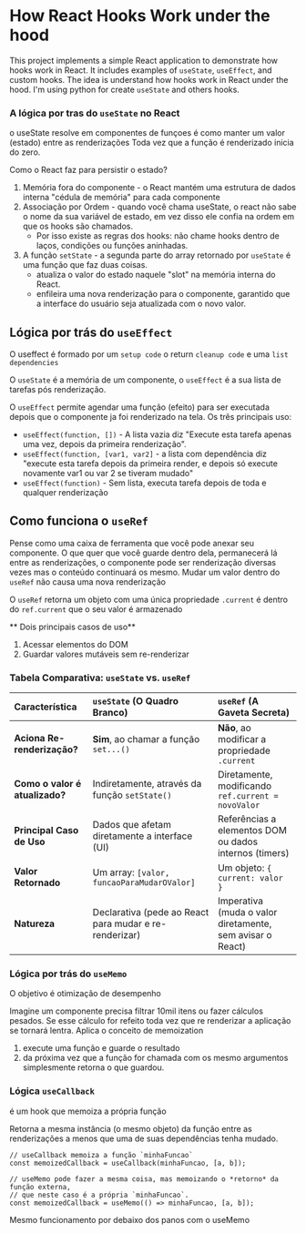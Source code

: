 # How React Hooks Work under the hood

This project implements a simple React application to demonstrate how hooks work in React. It includes examples of `useState`, `useEffect`, and custom hooks.
The idea is understand how hooks work in React under the hood.
I'm using python for create `useState` and others hooks.

### A lógica por tras do `useState` no React

o useState resolve em componentes de funçoes é como manter um valor (estado) entre as renderizações
Toda vez que a função é renderizado inicia do zero.

Como o React faz para persistir o estado?
1. Memória fora do componente - o React mantém uma estrutura de dados interna "cédula de memória" para cada componente
2. Associação por Ordem - quando você chama useState, o react não sabe o nome da sua variável de estado, em vez disso ele confia na ordem em que os hooks são chamados.
	- Por isso existe as regras dos hooks: não chame hooks dentro de laços, condições ou funções aninhadas.
3. A função `setState` - a segunda parte do array retornado por `useState` é uma função que faz duas coisas.
	- atualiza o valor do estado naquele "slot" na memória interna do React.
	- enfileira uma nova renderização para o componente, garantido que a interface do usuário seja atualizada com o novo valor.

## Lógica por trás do `useEffect` 
O useffect é formado por um `setup code` o return `cleanup code`  e uma `list dependencies`

O `useState` é a memória de um componente, o `useEffect` é a sua lista de tarefas pós renderização.

O `useEffect` permite agendar uma função (efeito) para ser executada depois que o componente ja foi renderizado na tela.
Os três principais uso:
- `useEffect(function, [])` - A lista vazia diz "Execute esta tarefa apenas uma vez, depois da primeira renderização".
- `useEffect(function, [var1, var2]` - a lista com dependência diz "execute esta tarefa depois da primeira render, e depois só execute novamente var1 ou var 2 se tiveram mudado"
- `useEffect(function)` - Sem lista, executa tarefa depois de toda e qualquer renderização

## Como funciona o `useRef`
Pense como uma caixa de ferramenta que você pode anexar seu componente.
O que quer que você guarde dentro dela, permanecerá lá entre as renderizações, o componente pode ser renderização diversas vezes mas o conteúdo continuará os mesmo.
Mudar um valor dentro do `useRef` não causa uma nova renderização

O `useRef` retorna um objeto com uma única propriedade `.current` é dentro do `ref.current` que o seu valor é armazenado

** Dois principais casos de uso**
1. Acessar elementos do DOM
2. Guardar valores mutáveis sem re-renderizar

### Tabela Comparativa: `useState` vs. `useRef`

| Característica              | `useState` (O Quadro Branco)                        | `useRef` (A Gaveta Secreta)                             |
| :-------------------------- | :-------------------------------------------------- | :------------------------------------------------------ |
| **Aciona Re-renderização?** | **Sim**, ao chamar a função `set...()`              | **Não**, ao modificar a propriedade `.current`          |
| **Como o valor é atualizado?**| Indiretamente, através da função `setState()`       | Diretamente, modificando `ref.current = novoValor`      |
| **Principal Caso de Uso** | Dados que afetam diretamente a interface (UI)       | Referências a elementos DOM ou dados internos (timers)  |
| **Valor Retornado** | Um array: `[valor, funcaoParaMudarOValor]`          | Um objeto: `{ current: valor }`                         |
| **Natureza** | Declarativa (pede ao React para mudar e re-renderizar)| Imperativa (muda o valor diretamente, sem avisar o React)|


### Lógica por trás do `useMemo`
O objetivo é otimização de desempenho

Imagine um componente precisa filtrar 10mil itens ou fazer cálculos pesados. Se esse cálculo for refeito toda vez que re renderizar a aplicação se tornará lentra.
Aplica o conceito de memoization
1. execute uma função e guarde o resultado
2. da próxima vez que a função for chamada com os mesmo argumentos simplesmente retorna o que guardou.


### Lógica `useCallback`
é um hook que memoiza a própria função

Retorna a mesma instância (o mesmo objeto) da função entre as renderizações a menos que uma de suas dependências tenha mudado.

```
// useCallback memoiza a função `minhaFuncao`
const memoizedCallback = useCallback(minhaFuncao, [a, b]);

// useMemo pode fazer a mesma coisa, mas memoizando o *retorno* da função externa,
// que neste caso é a própria `minhaFuncao`.
const memoizedCallback = useMemo(() => minhaFuncao, [a, b]);
```

Mesmo funcionamento por debaixo dos panos com o useMemo